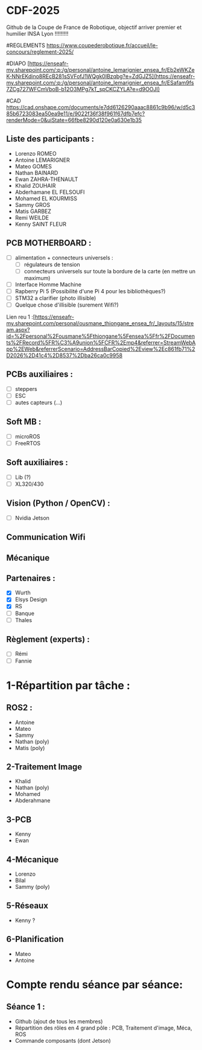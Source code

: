 # CDF-2025
Github de la Coupe de France de Robotique, objectif arriver premier et humilier INSA Lyon !!!!!!!!!

#REGLEMENTS
https://www.coupederobotique.fr/accueil/le-concours/reglement-2025/

#DIAPO 
[https://enseafr-my.sharepoint.com/:p:/g/personal/antoine_lemarignier_ensea_fr/Eb2eWKZeK-NNrEKdino8REcB281sSVFofJ1WQgk0IBzqbg?e=ZdGJZ5](https://enseafr-my.sharepoint.com/:p:/g/personal/antoine_lemarignier_ensea_fr/ESafam9fs7ZCg727WFCmVboB-b12O3MPg7kT_spCKCZYLA?e=d9OOJI)

#CAD
https://cad.onshape.com/documents/e7dd6126290aaac8861c9b96/w/d5c385b6723083ea50ea9e11/e/9022f36f38f961f67dfb7efc?renderMode=0&uiState=66fbe8290d120e0a630e1b35


## Liste des participants :
- Lorenzo ROMEO
- Antoine LEMARIGNER
- Mateo GOMES
- Nathan BAINARD
- Ewan ZAHRA-THENAULT
- Khalid ZOUHAIR
- Abderhamane EL FELSOUFI 
- Mohamed EL KOURMISS 
- Sammy GROS
- Matis GARBEZ
- Remi WEILDE
- Kenny SAINT FLEUR 

## PCB MOTHERBOARD :
- [ ] alimentation + connecteurs universels :
  - [ ] régulateurs de tension
  - [ ] connecteurs universels sur toute la bordure de la carte (en mettre un maximum)
- [ ] Interface Homme Machine
- [ ] Rapberry Pi 5 (Possibilité d'une Pi 4 pour les bibliothèques?)
- [ ] STM32 a clarifier (photo illisible)
- [ ] Quelque chose d'illisible (surement Wifi?)

Lien reu 1 :[https://enseafr-my.sharepoint.com/personal/ousmane_thiongane_ensea_fr/_layouts/15/stream.aspx?id=%2Fpersonal%2Fousmane%5Fthiongane%5Fensea%5Ffr%2FDocuments%2FRecord%5FR%C3%A9union%5FCFR%2Emp4&referrer=StreamWebApp%2EWeb&referrerScenario=AddressBarCopied%2Eview%2Ec861fb71%2D2026%2D41c4%2D8537%2Dba26ca0c9958

## PCBs auxiliaires :
- [ ] steppers
- [ ] ESC
- [ ] autes capteurs (...)

## Soft MB :
- [ ] microROS
- [ ] FreeRTOS

## Soft auxiliaires :
- [ ] Lib (?)
- [ ] XL320/430

## Vision (Python / OpenCV) :
- [ ] Nvidia Jetson

## Communication Wifi

## Mécanique

## Partenaires :
- [x] Wurth
- [x] Elsys Design
- [x] RS
- [ ] Banque
- [ ] Thales

## Règlement (experts) :
- [ ] Rémi
- [ ] Fannie

# 1-Répartition par tâche :
## ROS2 :
- Antoine
- Mateo
- Sammy
- Nathan (poly)
- Matis (poly)

## 2-Traitement Image
- Khalid
- Nathan (poly)
- Mohamed
- Abderahmane

## 3-PCB 
- Kenny
- Ewan

## 4-Mécanique 
- Lorenzo 
- Bilal
- Sammy (poly)

## 5-Réseaux
- Kenny ?

## 6-Planification 
- Mateo
- Antoine 

# Compte rendu séance par séance:

## Séance 1 :
- Github (ajout de tous les membres)
- Répartition des rôles en 4 grand pôle : PCB, Traitement d'image, Méca, ROS
- Commande composants (dont Jetson)



